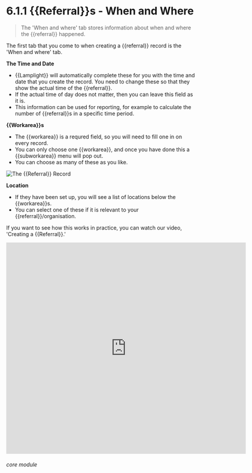 # 6.1.1    {{Referral}}s - When and Where

> The 'When and where' tab stores information about when and where the {{referral}} happened. 

The first tab that you come to when creating a {{referral}} record is the 'When and where' tab. 

**The Time and Date**

- {{Lamplight}} will automatically complete these for you with the time and date that you create the record. You need to change these so that they show the actual time of the {{referral}}.
- If the actual time of day does not matter, then you can leave this field as it is. 
- This information can be used for reporting, for example to calculate the number of {{referral}}s in a specific time period.

**{{Workarea}}s**

- The {{workarea}} is a requred field, so you will need to fill one in on every record. 
- You can only choose one {{workarea}}, and once you have done this a {{subworkarea}} menu will pop out. 
- You can choose as many of these as you like.

![The {{Referral}} Record](6.1.1a.png) 

**Location**

- If they have been set up, you will see a list of locations below the {{workarea}}s.  
- You can select one of these if it is relevant to your {{referral}}/organisation.


If you want to see how this works in practice, you can watch our video, 'Creating a {{Referral}}.' 

<iframe width="640" height="564" src="https://player.vimeo.com/video/281971195" frameborder="0" allowFullScreen mozallowfullscreen webkitAllowFullScreen></iframe>


###### core module

